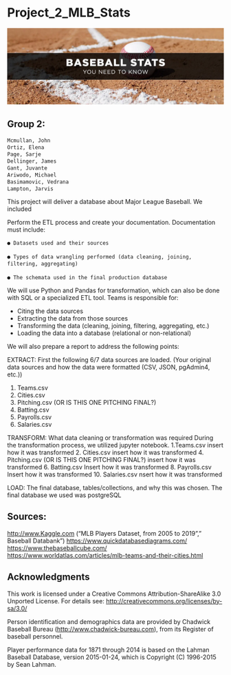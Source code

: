 # Project_2_MLB_Stats

![image](images/Baseball_Stats_You_Need_To_Know.png)


## Group 2:  

    Mcmullan, John
    Ortiz, Elena
    Page, Sarje 
    Dellinger, James 
    Gant, Juvante 
    Ariwodo, Michael 
    Basimamovic, Vedrana 
    Lampton, Jarvis 
    
   This project will deliver a database about Major League Baseball. We included 

Perform the ETL process and create your documentation. Documentation must include: 

    ● Datasets used and their sources 

    ● Types of data wrangling performed (data cleaning, joining, filtering, aggregating) 

    ● The schemata used in the final production database 

 
We will use Python and Pandas for transformation, which can also be done with SQL or a specialized ETL tool. 
Teams is responsible for:
  - Citing the data sources
  - Extracting the data from those sources
  - Transforming the data (cleaning, joining, filtering, aggregating, etc.)
  - Loading the data into a database (relational or non-relational)

We will also prepare a report to address the following points:
  
  EXTRACT: First the following 6/7 data sources are loaded. (Your original data sources and how the data were formatted (CSV, JSON, pgAdmin4, etc.))
  1. Teams.csv
  2. Cities.csv
  3. Pitching.csv (OR IS THIS ONE PITCHING FINAL?)
  4. Batting.csv
  5. Payrolls.csv
  6. Salaries.csv
  
  
  TRANSFORM:
  What data cleaning or transformation was required
  During the transformation process, we utilized jupyter notebook. 
  1.Teams.csv
  insert how it was transformed
  2. Cities.csv
  insert how it was transformed
  4. Pitching.csv (OR IS THIS ONE PITCHING FINAL?)
  insert how it was transformed
  6. Batting.csv
  Insert how it was transformed
  8. Payrolls.csv
  Insert how it was transformed
  10. Salaries.csv
  nsert how it was transformed

  
  LOAD: 
  The final database, tables/collections, and why this was chosen.
  The final database we used was postgreSQL
 


## Sources:  

http://www.Kaggle.com (“MLB Players Dataset, from 2005 to 2019”,” Baseball Databank”) 
https://www.quickdatabasediagrams.com/  
https://www.thebaseballcube.com/  
https://www.worldatlas.com/articles/mlb-teams-and-their-cities.html

## Acknowledgments

This work is licensed under a Creative Commons Attribution-ShareAlike
3.0 Unported License. For details see:
http://creativecommons.org/licenses/by-sa/3.0/

Person identification and demographics data are provided by
Chadwick Baseball Bureau (http://www.chadwick-bureau.com),
from its Register of baseball personnel.

Player performance data for 1871 through 2014 is based on the
Lahman Baseball Database, version 2015-01-24, which is
Copyright (C) 1996-2015 by Sean Lahman.
